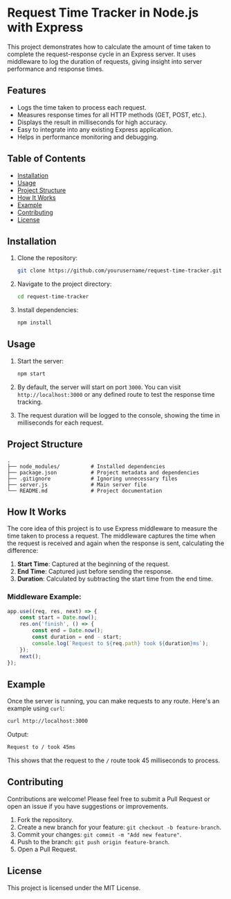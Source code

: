 

# Request Time Tracker in Node.js with Express

This project demonstrates how to calculate the amount of time taken to complete the request-response cycle in an Express server. It uses middleware to log the duration of requests, giving insight into server performance and response times.

## Features

- Logs the time taken to process each request.
- Measures response times for all HTTP methods (GET, POST, etc.).
- Displays the result in milliseconds for high accuracy.
- Easy to integrate into any existing Express application.
- Helps in performance monitoring and debugging.

## Table of Contents

- [Installation](#installation)
- [Usage](#usage)
- [Project Structure](#project-structure)
- [How It Works](#how-it-works)
- [Example](#example)
- [Contributing](#contributing)
- [License](#license)

## Installation

1. Clone the repository:

    ```bash
    git clone https://github.com/yourusername/request-time-tracker.git
    ```

2. Navigate to the project directory:

    ```bash
    cd request-time-tracker
    ```

3. Install dependencies:

    ```bash
    npm install
    ```

## Usage

1. Start the server:

    ```bash
    npm start
    ```

2. By default, the server will start on port `3000`. You can visit `http://localhost:3000` or any defined route to test the response time tracking.

3. The request duration will be logged to the console, showing the time in milliseconds for each request.

## Project Structure

```
.
├── node_modules/          # Installed dependencies
├── package.json           # Project metadata and dependencies
├── .gitignore             # Ignoring unnecessary files
├── server.js              # Main server file
└── README.md              # Project documentation
```

## How It Works

The core idea of this project is to use Express middleware to measure the time taken to process a request. The middleware captures the time when the request is received and again when the response is sent, calculating the difference:

1. **Start Time**: Captured at the beginning of the request.
2. **End Time**: Captured just before sending the response.
3. **Duration**: Calculated by subtracting the start time from the end time.

### Middleware Example:

```javascript
app.use((req, res, next) => {
    const start = Date.now();
    res.on('finish', () => {
        const end = Date.now();
        const duration = end - start;
        console.log(`Request to ${req.path} took ${duration}ms`);
    });
    next();
});
```

## Example

Once the server is running, you can make requests to any route. Here's an example using `curl`:

```bash
curl http://localhost:3000
```

Output:

```bash
Request to / took 45ms
```

This shows that the request to the `/` route took 45 milliseconds to process.

## Contributing

Contributions are welcome! Please feel free to submit a Pull Request or open an issue if you have suggestions or improvements.

1. Fork the repository.
2. Create a new branch for your feature: `git checkout -b feature-branch`.
3. Commit your changes: `git commit -m "Add new feature"`.
4. Push to the branch: `git push origin feature-branch`.
5. Open a Pull Request.

## License

This project is licensed under the MIT License.

